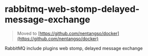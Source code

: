 # rabbitmq-web-stomp-delayed-message-exchange
> Moved to [https://github.com/nentangso/docker](https://github.com/nentangso/docker)

RabbitMQ include plugins web stomp, delayed message exchange
